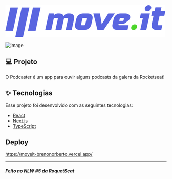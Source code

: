 ![Logo](https://github.com/brenonorberto/NLW/blob/33c77fc9ad01cd8f19f740cd81951f8e80188f52/moveit-next/public/logo-full.svg)

![image](https://user-images.githubusercontent.com/38771228/116007382-f4516180-a5e5-11eb-843e-a49b80d4cc80.png)


## 💻 Projeto

O Podcaster é um app para ouvir alguns podcasts da galera da Rocketseat!

## ✨ Tecnologias

Esse projeto foi desenvolvido com as seguintes tecnologias:

- [React](https://reactjs.org)
- [Next.js](https://nextjs.org/)
- [TypeScript](https://www.typescriptlang.org/)

## Deploy

https://moveit-brenonorberto.vercel.app/

---

##### Feito no NLW #5 da RoquetSeat




